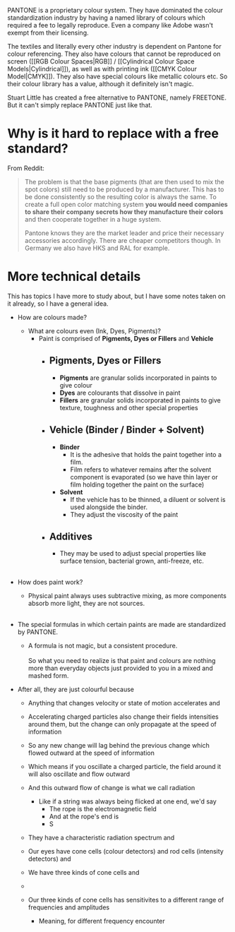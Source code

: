 PANTONE is a proprietary colour system. They have dominated the colour standardization industry by having a named library of colours which required a fee to legally reproduce. Even a company like Adobe wasn't exempt from their licensing.

The textiles and literally every other industry is dependent on Pantone for colour referencing. They also have colours that cannot be reproduced on screen ([[RGB Colour Spaces|RGB]] / [[Cylindrical Colour Space Models|Cylindrical]]), as well as with printing ink ([[CMYK Colour Model|CMYK]]). They also have special colours like metallic colours etc. So their colour library has a value, although it definitely isn't magic.

Stuart Little has created a free alternative to PANTONE, namely FREETONE. But it can't simply replace PANTONE just like that.
# Why is it hard to replace with a free standard?

From Reddit:
> The problem is that the base pigments (that are then used to mix the spot colors) still need to be produced by a manufacturer. This has to be done consistently so the resulting color is always the same. To create a full open color matching system **you would need companies to share their company secrets how they manufacture their colors** and then cooperate together in a huge system.
> 
> Pantone knows they are the market leader and price their necessary accessories accordingly. There are cheaper competitors though. In Germany we also have HKS and RAL for example.
# More technical details
This has topics I have more to study about, but I have some notes taken on it already, so I have a general idea.

- How are colours made?
	- What are colours even (Ink, Dyes, Pigments)?
		- Paint is comprised of **Pigments, Dyes or Fillers** and **Vehicle**
			- ## Pigments, Dyes or Fillers
				- **Pigments** are granular solids incorporated in paints to give colour
				- **Dyes** are colourants that dissolve in paint
				- **Fillers** are granular solids incorporated in paints to give texture, toughness and other special properties
			- ## Vehicle (Binder / Binder + Solvent)
				- **Binder**
					- It is the adhesive that holds the paint together into a film.
					- Film refers to whatever remains after the solvent component is evaporated (so we have thin layer or film holding together the paint on the surface)
				- **Solvent**
					- If the vehicle has to be thinned, a diluent or solvent is used alongside the binder.
					- They adjust the viscosity of the paint
			- ## Additives
				- They may be used to adjust special properties like surface tension, bacterial grown, anti-freeze, etc.<br><br>
- How does paint work?
	- Physical paint always uses subtractive mixing, as more components absorb more light, they are not sources. <br><br>
- The special formulas in which certain paints are made are standardized by PANTONE.
	- A formula is not magic, but a consistent procedure.<br><br>
So what you need to realize is that paint and colours are nothing more than everyday objects just provided to you in a mixed and mashed form.

- After all, they are just colourful because
	- Anything that changes velocity or state of motion accelerates and
	- Accelerating charged particles also change their fields intensities around them, but the change can only propagate at the speed of information
	- So any new change will lag behind the previous change which flowed outward at the speed of information
	- Which means if you oscillate a charged particle, the field around it will also oscillate and flow outward
	- And this outward flow of change is what we call radiation
		- Like if a string was always being flicked at one end, we'd say
			- The rope is the electromagnetic field
			- And at the rope's end is 
			- S

	- They have a characteristic radiation spectrum and
	- Our eyes have cone cells (colour detectors) and rod cells (intensity detectors) and
	- We have three kinds of cone cells and
	- 
	- Our three kinds of cone cells has sensitivites to a different range of frequencies and amplitudes
		- Meaning, for different frequency encounter